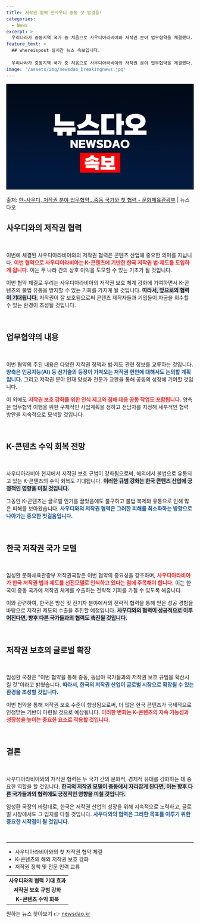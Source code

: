 ```yaml
---
title: 저작권 협력 한사우디 중동 첫 발걸음!
categories:
  - News
excerpt: >
  우리나라가 중동지역 국가 중 처음으로 사우디아라비아와 저작권 분야 업무협약을 체결했다. 이번 협약 체결로 사…
feature_text: >
  ## whereispost 실시간 뉴스 속보입니다.

  우리나라가 중동지역 국가 중 처음으로 사우디아라비아와 저작권 분야 업무협약을 체결했다. 이번 협약 체결로 사…
image: '/assets/img/newsdao_breakingnews.jpg'
---
```


![뉴스다오 속보](/assets/img/newsdao_breakingnews.jpg)

<p>출처: <a href="https://newsdao.kr/2483" rel="dofollow">한-사우디, 저작권 분야 업무협약…중동 국가와 첫 협력 - 문화체육관광부</a> | 뉴스다오</p>

<h2 data-ke-size="size26">사우디와의 저작권 협력</h2>

<p data-ke-size="size16">&nbsp;</p>

이번에 체결된 사우디아라비아와의 저작권 협력은 콘텐츠 산업에 중요한 의미를 지닙니다. <b><span style="color: #ee2323;">이번 협약으로 사우디아라비아는 K-콘텐츠에 기반한 한국 저작권 법·제도를 도입하게 됩니다.</span></b> 이는 두 나라 간의 상호 이익을 도모할 수 있는 기초가 될 것입니다. 

이번 협약 체결로 우리는 사우디아라비아의 저작권 보호 체계 강화에 기여하면서 K-콘텐츠의 불법 유통을 방지할 수 있는 기회를 가지게 될 것입니다. <b><span style="background-color: #21538527;">따라서, 앞으로의 협력이 기대됩니다.</span></b> 저작권이 잘 보호됨으로써 콘텐츠 제작자들과 기업들이 자금을 회수할 수 있는 환경이 조성될 것입니다.

<p data-ke-size="size16">&nbsp;</p>

<h2 data-ke-size="size26">업무협약의 내용</h2>

<p data-ke-size="size16">&nbsp;</p>

이번 협약의 주된 내용은 다양한 저작권 정책과 법·제도 관련 정보를 교류하는 것입니다. <b><span style="color: #1a5490;">양측은 인공지능(AI) 등 신기술의 등장이 가져오는 저작권 현안에 대해서도 논의할 계획입니다.</span></b> 그리고 저작권 분야 인재 양성과 전문가 교환을 통해 공동의 성장에 기여할 것입니다.

이 외에도 <b><span style="color: #ee2323;">저작권 보호 강화를 위한 인식 제고와 침해 대응 공동 작업도 포함됩니다.</span></b> 양측은 업무협약 이행을 위한 구체적인 사업계획을 정하고 전담자를 지정해 세부적인 협력 방안을 지속적으로 모색할 것입니다.

<p data-ke-size="size16">&nbsp;</p>

<h2 data-ke-size="size26">K-콘텐츠 수익 회복 전망</h2>

<p data-ke-size="size16">&nbsp;</p>

사우디아라비아 현지에서 저작권 보호 규범이 강화됨으로써, 해외에서 불법으로 유통되고 있는 K-콘텐츠의 수익 회복도 기대됩니다. <b><span style="background-color: #21538527;">이러한 규범 강화는 한국 콘텐츠 산업에 긍정적인 영향을 미칠 것입니다.</span></b> 

그동안 K-콘텐츠는 글로벌 인기를 끌었음에도 불구하고 불법 복제와 유통으로 인해 많은 피해를 보아왔습니다. <b><span style="color: #1a5490;">사우디와의 저작권 협력은 그러한 피해를 최소화하는 방향으로 나아가는 중요한 첫걸음입니다.</span></b>

<p data-ke-size="size16">&nbsp;</p>

<h2 data-ke-size="size26">한국 저작권 국가 모델</h2>

<p data-ke-size="size16">&nbsp;</p>

임성환 문화체육관광부 저작권국장은 이번 협약의 중요성을 강조하며, <b><span style="color: #ee2323;">사우디아라비아가 한국 저작권 법과 제도를 선진모델로 인식하고 있다는 점에 주목해야 합니다.</span></b> 이는 한국이 중동 국가에 저작권 체계를 수출하는 전략적 기회를 가질 수 있도록 해줍니다.

이와 관련하여, 한국은 방산 및 전기차 분야에서의 전략적 협력을 통해 얻은 성공 경험을 바탕으로 저작권 제도의 수출을 추진할 예정입니다. <b><span style="background-color: #21538527;">사우디와의 협력이 성공적으로 이루어진다면, 향후 다른 국가들과의 협력도 촉진될 것입니다.</span></b>

<p data-ke-size="size16">&nbsp;</p>

<h2 data-ke-size="size26">저작권 보호의 글로벌 확장</h2>

<p data-ke-size="size16">&nbsp;</p>

임성환 국장은 "이번 협약을 통해 중동, 동남아 국가들과의 저작권 보호 규범을 확산시킬 것"이라고 밝혔습니다. <b><span style="color: #1a5490;">따라서, 한국의 저작권 산업이 글로벌 시장으로 확장될 수 있는 환경을 조성할 것입니다.</span></b> 

이번 협약을 통해 저작권 보호 수준이 향상됨으로써, 더 많은 한국 콘텐츠가 국제적으로 인정받는 기반이 마련될 것으로 예상됩니다. <b><span style="color: #ee2323;">이러한 변화는 K-콘텐츠의 지속 가능성과 성장성을 높이는 중요한 요소로 작용할 것입니다.</span></b>

<p data-ke-size="size16">&nbsp;</p>

<h2 data-ke-size="size26">결론</h2>

<p data-ke-size="size16">&nbsp;</p>

사우디아라비아와의 저작권 협력은 두 국가 간의 문화적, 경제적 유대를 강화하는 데 중요한 역할을 할 것입니다. <b><span style="background-color: #21538527;">한국의 저작권 모델이 중동에서 자리잡게 된다면, 이는 향후 다른 국가들과의 협력에도 긍정적인 영향을 미칠 것입니다.</span></b> 

임성환 국장의 바람대로, 한국은 저작권 산업의 성장을 위해 지속적으로 노력하고, 글로벌 시장에서도 그 입지를 다질 것입니다. <b><span style="color: #1a5490;">사우디와의 협력은 그러한 목표를 이루기 위한 중요한 시작점이 될 것입니다.</span></b> 

<p data-ke-size="size16">&nbsp;</p> 

<hr style="height:2px; background-color:#000; border:none;"> 

<ul>
    <li>사우디아라비아와의 첫 저작권 협약 체결</li>
    <li>K-콘텐츠의 해외 저작권 보호 강화</li>
    <li>저작권 정책 및 전문 인력 교류</li>
</ul>

<table>
    <tr>
        <td style="text-align: center; height: 17px;"><b>사우디와의 협력 기대 효과</b></td>
    </tr>
    <tr>
        <td style="text-align: center; height: 17px;"><b>저작권 보호 규범 강화</b></td>
    </tr>
    <tr>
        <td style="text-align: center; height: 17px;"><b>K-콘텐츠 수익 회복</b></td>
    </tr>
</table> 

원하는 뉴스 찾아보기 👉 <a href="https://newsdao.kr" rel="dofollow">newsdao.kr</a>


